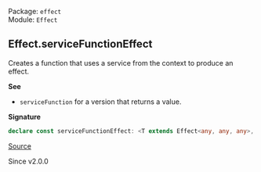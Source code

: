 Package: `effect`<br />
Module: `Effect`<br />

## Effect.serviceFunctionEffect

Creates a function that uses a service from the context to produce an effect.

**See**

- `serviceFunction` for a version that returns a value.

**Signature**

```ts
declare const serviceFunctionEffect: <T extends Effect<any, any, any>, Args extends Array<any>, A, E, R>(getService: T, f: (_: Effect.Success<T>) => (...args: Args) => Effect<A, E, R>) => (...args: Args) => Effect<A, E | Effect.Error<T>, R | Effect.Context<T>>
```

[Source](https://github.com/Effect-TS/effect/tree/main/packages/effect/src/Effect.ts#L7670)

Since v2.0.0